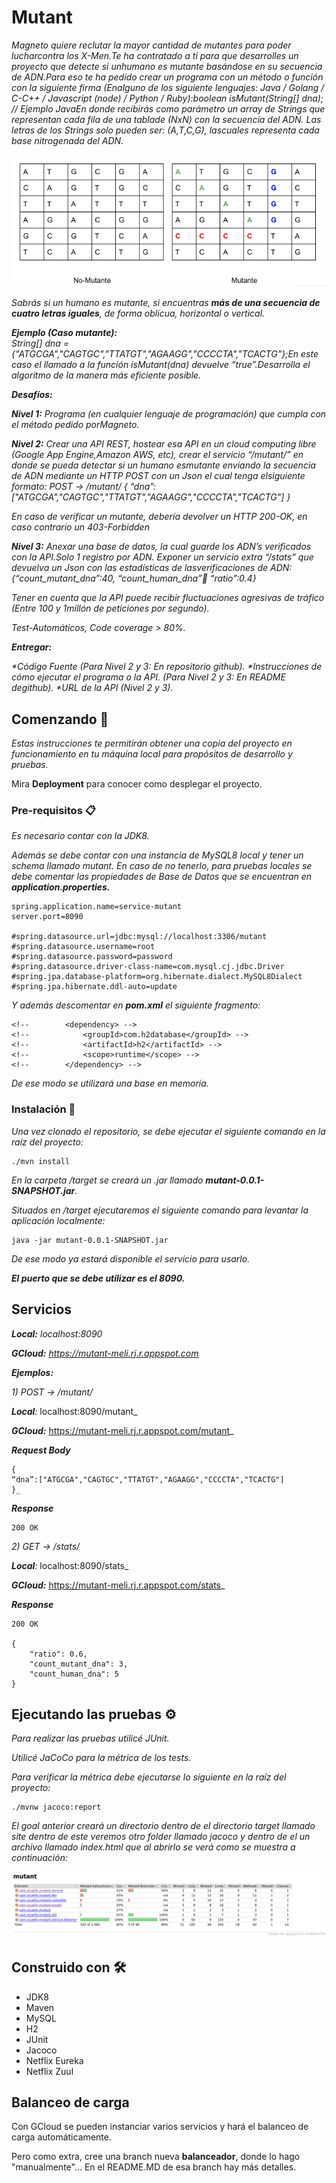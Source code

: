 # Mutant

_Magneto quiere reclutar la mayor cantidad de mutantes para poder lucharcontra los X-Men.Te ha contratado a ti para que desarrolles un proyecto que detecte si unhumano es mutante basándose en su secuencia de ADN.Para eso te ha pedido crear un programa con un método o función con la siguiente firma (Enalguno de los siguiente lenguajes: Java / Golang / C-C++ / Javascript (node) / Python / Ruby):boolean isMutant(String[] dna);   // Ejemplo JavaEn donde recibirás como parámetro un array de Strings que representan cada fila de una tablade (NxN) con la secuencia del ADN. Las letras de los Strings solo pueden ser: (A,T,C,G), lascuales representa cada base nitrogenada del ADN._

![Screenshot](img/mutant_no-mutant.png)

_Sabrás si un humano es mutante, si encuentras **más de una secuencia de cuatro letras iguales**, de forma oblicua, horizontal o vertical._

_**Ejemplo (Caso mutante):**  
String[] dna = {"ATGCGA","CAGTGC","TTATGT","AGAAGG","CCCCTA","TCACTG"};En este caso el llamado a la función isMutant(dna) devuelve “true”.Desarrolla el algoritmo de la manera más eficiente posible._

_**Desafíos:**_

_**Nivel 1:**
Programa (en cualquier lenguaje de programación) que cumpla con el método pedido porMagneto._

_**Nivel 2:**
Crear una API REST, hostear esa API en un cloud computing libre (Google App Engine,Amazon AWS, etc), crear el servicio “/mutant/” en donde se pueda detectar si un humano esmutante enviando la secuencia de ADN mediante un HTTP POST con un Json el cual tenga elsiguiente formato:
POST → /mutant/
{
“dna”:["ATGCGA","CAGTGC","TTATGT","AGAAGG","CCCCTA","TCACTG"]
}_

_En caso de verificar un mutante, debería devolver un HTTP 200-OK, en caso contrario un 403-Forbidden_

_**Nivel 3:**
Anexar una base de datos, la cual guarde los ADN’s verificados con la API.Solo 1 registro por ADN.
Exponer un servicio extra “/stats” que devuelva un Json con las estadísticas de lasverificaciones de ADN: {“count_mutant_dna”:40, “count_human_dna”:100: “ratio”:0.4}_

_Tener en cuenta que la API puede recibir fluctuaciones agresivas de tráfico (Entre 100 y 1millón de peticiones por segundo)._

_Test-Automáticos, Code coverage > 80%._

_**Entregar:**_

_*Código Fuente (Para Nivel 2 y 3: En repositorio github)._
_*Instrucciones de cómo ejecutar el programa o la API. (Para Nivel 2 y 3: En README degithub)._
_*URL de la API (Nivel 2 y 3)._

## Comenzando 🚀

_Estas instrucciones te permitirán obtener una copia del proyecto en funcionamiento en tu máquina local para propósitos de desarrollo y pruebas._

Mira **Deployment** para conocer como desplegar el proyecto.


### Pre-requisitos 📋

_Es necesario contar con la JDK8._

_Además se debe contar con una instancia de MySQL8 local y tener un schema llamado mutant.
En caso de no tenerlo, para pruebas locales se debe comentar las propiedades de Base de Datos que se encuentran en **application.properties.**_

```
spring.application.name=service-mutant
server.port=8090

#spring.datasource.url=jdbc:mysql://localhost:3306/mutant
#spring.datasource.username=root
#spring.datasource.password=password
#spring.datasource.driver-class-name=com.mysql.cj.jdbc.Driver
#spring.jpa.database-platform=org.hibernate.dialect.MySQL8Dialect
#spring.jpa.hibernate.ddl-auto=update
```

_Y además descomentar en **pom.xml** el siguiente fragmento:_


```
<!-- 		<dependency> -->
<!-- 			<groupId>com.h2database</groupId> -->
<!-- 			<artifactId>h2</artifactId> -->
<!-- 			<scope>runtime</scope> -->
<!-- 		</dependency> -->
```

_De ese modo se utilizará una base en memoria._


### Instalación 🔧

_Una vez clonado el repositorio, se debe ejecutar el siguiente comando en la raíz del proyecto:_

```
./mvn install
```

_En la carpeta /target se creará un .jar llamado **mutant-0.0.1-SNAPSHOT.jar**._

_Situados en /target ejecutaremos el siguiente comando para levantar la aplicación localmente:_

```
java -jar mutant-0.0.1-SNAPSHOT.jar
```

_De ese modo ya estará disponible el servicio para usarlo._

_**El puerto que se debe utilizar es el 8090.**_

## Servicios

_**Local:** localhost:8090_

_**GCloud:** https://mutant-meli.rj.r.appspot.com_

_**Ejemplos:**_

_1) POST → /mutant/_

_**Local**:_ localhost:8090/mutant_

_**GCloud:**_ https://mutant-meli.rj.r.appspot.com/mutant_

_**Request Body**_
```
{
“dna”:["ATGCGA","CAGTGC","TTATGT","AGAAGG","CCCCTA","TCACTG"]
}_
```

_**Response**_
```
200 OK
```


_2) GET → /stats/_

_**Local**:_ localhost:8090/stats_

_**GCloud:**_ https://mutant-meli.rj.r.appspot.com/stats_

_**Response**_
```
200 OK

{
    "ratio": 0.6,
    "count_mutant_dna": 3,
    "count_human_dna": 5
}
```


## Ejecutando las pruebas ⚙️

_Para realizar las pruebas utilicé JUnit._

_Utilicé JaCoCo para la métrica de los tests._

_Para verificar la métrica debe ejecutarse lo siguiente en la raíz del proyecto:_

```
./mvnw jacoco:report
```

_El goal anterior creará un directorio dentro de el directorio target llamado site dentro de este veremos otro folder llamado jacoco y dentro de el un archivo llamado index.html que al abrirlo se verá como se muestra a continuación:_

![Screenshot](img/jacoco.png)


## Construido con 🛠️

* JDK8
* Maven
* MySQL
* H2
* JUnit
* Jacoco
* Netflix Eureka
* Netflix Zuul

## Balanceo de carga

Con GCloud se pueden instanciar varios servicios y hará el balanceo de carga automáticamente.

Pero como extra, cree una branch nueva **balanceador**, donde lo hago "manualmente"... 
En el README.MD de esa branch hay más detalles.
